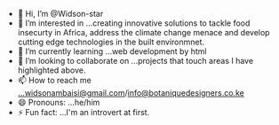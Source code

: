 - 👋 Hi, I’m @Widson-star
- 👀 I’m interested in ...creating innovative solutions to tackle food insecurty in Africa, address the climate change menace and develop cutting edge technologies in the built environmnet.
- 🌱 I’m currently learning ...web development by html
- 💞️ I’m looking to collaborate on ...projects that touch areas I have highlighted above.
- 📫 How to reach me ...widsonambaisi@gmail.com/info@botaniquedesigners.co.ke 
- 😄 Pronouns: ...he/him
- ⚡ Fun fact: ...I'm an introvert at first.

<!---
Widson-star/Widson-star is a ✨ special ✨ repository because its `README.md` (this file) appears on your GitHub profile.
You can click the Preview link to take a look at your changes.
--->
